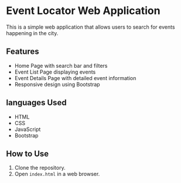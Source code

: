 # Event Locator Web Application

This is a simple web application that allows users to search for events happening in the city.

## Features

* Home Page with search bar and filters
* Event List Page displaying events
* Event Details Page with detailed event information
* Responsive design using Bootstrap

## languages Used

* HTML
* CSS
* JavaScript
* Bootstrap

## How to Use

1.  Clone the repository.
2.  Open `index.html` in a web browser.
